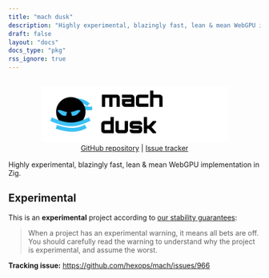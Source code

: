 ```yaml
---
title: "mach dusk"
description: "Highly experimental, blazingly fast, lean & mean WebGPU implementation in Zig."
draft: false
layout: "docs"
docs_type: "pkg"
rss_ignore: true
---
```


<div style="display: flex; flex-direction: column; justify-content: space-between; align-items: center; margin-bottom: 1rem;">
    <picture>
        <source media="(prefers-color-scheme: dark)" srcset="/assets/mach/dusk-full-dark.svg">
        <img alt="mach-dusk" src="/assets/mach/dusk-full-light.svg" style="height: 7rem; margin-top: 1rem;">
    </picture>
    <span>
        <a href="https://github.com/hexops/mach-dusk">GitHub repository</a> | <a href="https://github.com/hexops/mach/issues?q=is%3Aissue+is%3Aopen+label%3Adusk">Issue tracker</a>
    </span>
</div>

Highly experimental, blazingly fast, lean & mean WebGPU implementation in Zig.

## Experimental

This is an **experimental** project according to [our stability guarantees](../../about/stability):

> When a project has an experimental warning, it means all bets are off. You should carefully read the warning to understand why the project is experimental, and assume the worst.

**Tracking issue:** https://github.com/hexops/mach/issues/966
